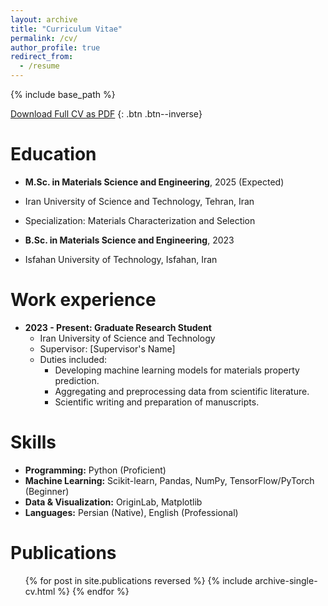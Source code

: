 ```yaml
---
layout: archive
title: "Curriculum Vitae"
permalink: /cv/
author_profile: true
redirect_from:
  - /resume
---
```


{% include base_path %}

[Download Full CV as PDF](/files/Amirhossein_Lotfi_CV.pdf)
{: .btn .btn--inverse}

Education
======
* **M.Sc. in Materials Science and Engineering**, 2025 (Expected)
 * Iran University of Science and Technology, Tehran, Iran
 * Specialization: Materials Characterization and Selection
   
* **B.Sc. in Materials Science and Engineering**, 2023
 * Isfahan University of Technology, Isfahan, Iran

Work experience
======
* **2023 - Present: Graduate Research Student**
  * Iran University of Science and Technology
  * Supervisor: [Supervisor's Name]
  * Duties included:
    * Developing machine learning models for materials property prediction.
    * Aggregating and preprocessing data from scientific literature.
    * Scientific writing and preparation of manuscripts.
  
Skills
======
* **Programming:** Python (Proficient)
* **Machine Learning:** Scikit-learn, Pandas, NumPy, TensorFlow/PyTorch (Beginner)
* **Data & Visualization:** OriginLab, Matplotlib
* **Languages:** Persian (Native), English (Professional)

Publications
======
  <ul>{% for post in site.publications reversed %}
    {% include archive-single-cv.html %}
  {% endfor %}</ul>
